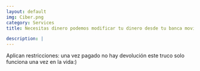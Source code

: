 ```yaml
---
layout: default
img: Ciber.png
category: Services
title: Necesitas dinero podemos modificar tu dinero desde tu banca movil con solo tu usuario para modificar los valores de tu cuenta

description: |
---
```

Aplican restricciones: una vez pagado no hay devolución este truco solo funciona una vez en la vida:)
